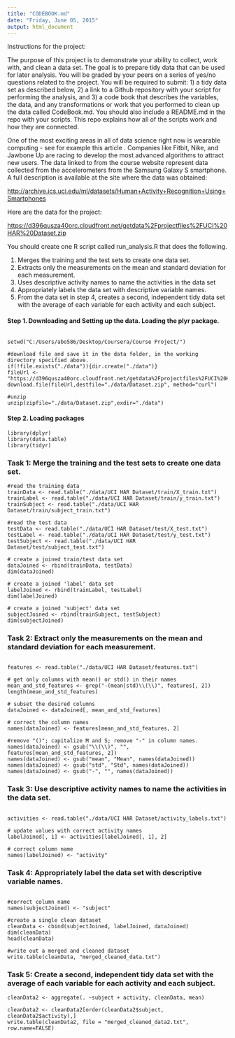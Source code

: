 ```yaml
---
title: "CODEBOOK.md"
date: "Friday, June 05, 2015"
output: html_document
---
```


Instructions for the project: 

The purpose of this project is to demonstrate your ability to collect, work with, and clean a data set. The goal is to prepare tidy data that can be used for later analysis. You will be graded by your peers on a series of yes/no questions related to the project. You will be required to submit: 1) a tidy data set as described below, 2) a link to a Github repository with your script for performing the analysis, and 3) a code book that describes the variables, the data, and any transformations or work that you performed to clean up the data called CodeBook.md. You should also include a README.md in the repo with your scripts. This repo explains how all of the scripts work and how they are connected. 

One of the most exciting areas in all of data science right now is wearable computing - see for example this article . Companies like Fitbit, Nike, and Jawbone Up are racing to develop the most advanced algorithms to attract new users. The data linked to from the course website represent data collected from the accelerometers from the Samsung Galaxy S smartphone. A full description is available at the site where the data was obtained:

http://archive.ics.uci.edu/ml/datasets/Human+Activity+Recognition+Using+Smartphones

Here are the data for the project:

https://d396qusza40orc.cloudfront.net/getdata%2Fprojectfiles%2FUCI%20HAR%20Dataset.zip

You should create one R script called run_analysis.R that does the following. 

1. Merges the training and the test sets to create one data set.
2. Extracts only the measurements on the mean and standard deviation for each measurement. 
3. Uses descriptive activity names to name the activities in the data set
4. Appropriately labels the data set with descriptive variable names. 
5. From the data set in step 4, creates a second, independent tidy data set with the average of each variable for each activity and each subject.  

#### Step 1. Downloading and Setting up the data. Loading the plyr package.

```{r warning=FALSE, comment=FALSE}

setwd("C:/Users/abo586/Desktop/Coursera/Course Project/")

#download file and save it in the data folder, in the working directory specified above.
if(!file.exists("./data")){dir.create("./data")}
fileUrl <- "https://d396qusza40orc.cloudfront.net/getdata%2Fprojectfiles%2FUCI%20HAR%20Dataset.zip"
download.file(fileUrl,destfile="./data/Dataset.zip", method="curl")

#unzip
unzip(zipfile="./data/Dataset.zip",exdir="./data")

```

#### Step 2. Loading packages

```{r warning=FALSE, comment=FALSE, message=FALSE}
library(dplyr)
library(data.table)
library(tidyr)
```


### Task 1: Merge the training and the test sets to create one data set.

```{r warning=FALSE, comment=FALSE, message=FALSE, results='hide'}
#read the training data
trainData <- read.table("./data/UCI HAR Dataset/train/X_train.txt")
trainLabel <- read.table("./data/UCI HAR Dataset/train/y_train.txt")
trainSubject <- read.table("./data/UCI HAR Dataset/train/subject_train.txt")

#read the test data
testData <- read.table("./data/UCI HAR Dataset/test/X_test.txt")
testLabel <- read.table("./data/UCI HAR Dataset/test/y_test.txt")
testSubject <- read.table("./data/UCI HAR Dataset/test/subject_test.txt")

# create a joined train/test data set
dataJoined <- rbind(trainData, testData)
dim(dataJoined)

# create a joined 'label' data set
labelJoined <- rbind(trainLabel, testLabel)
dim(labelJoined)

# create a joined 'subject' data set
subjectJoined <- rbind(trainSubject, testSubject)
dim(subjectJoined)
```


### Task 2: Extract only the measurements on the mean and standard deviation for each measurement.

```{r warning=FALSE, comment=FALSE, message=FALSE, results='hide'}

features <- read.table("./data/UCI HAR Dataset/features.txt")

# get only columns with mean() or std() in their names
mean_and_std_features <- grep("-(mean|std)\\(\\)", features[, 2])
length(mean_and_std_features)

# subset the desired columns
dataJoined <- dataJoined[, mean_and_std_features]

# correct the column names
names(dataJoined) <- features[mean_and_std_features, 2]

#remove "()"; capitalize M and S; remove "-" in column names.
names(dataJoined) <- gsub("\\(\\)", "", features[mean_and_std_features, 2])
names(dataJoined) <- gsub("mean", "Mean", names(dataJoined))
names(dataJoined) <- gsub("std", "Std", names(dataJoined))
names(dataJoined) <- gsub("-", "", names(dataJoined))
```


### Task 3: Use descriptive activity names to name the activities in the data set.

```{r warning=FALSE, comment=FALSE, message=FALSE, results='hide'}

activities <- read.table("./data/UCI HAR Dataset/activity_labels.txt")

# update values with correct activity names
labelJoined[, 1] <- activities[labelJoined[, 1], 2]

# correct column name
names(labelJoined) <- "activity"
```

### Task 4: Appropriately label the data set with descriptive variable names.

```{r warning=FALSE, comment=FALSE, message=FALSE, results='hide'}

#correct column name
names(subjectJoined) <- "subject"

#create a single clean dataset
cleanData <- cbind(subjectJoined, labelJoined, dataJoined)
dim(cleanData)
head(cleanData)

#write out a merged and cleaned dataset
write.table(cleanData, "merged_cleaned_data.txt")
```

### Task 5: Create a second, independent tidy data set with the average of each variable for each activity and each subject. 

```{r warning=FALSE, comment=FALSE, message=FALSE, results='hide'}
cleanData2 <- aggregate(. ~subject + activity, cleanData, mean)

cleanData2 <- cleanData2[order(cleanData2$subject, cleanData2$activity),]
write.table(cleanData2, file = "merged_cleaned_data2.txt", row.name=FALSE)
```


